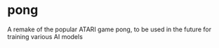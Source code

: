 # pong
A remake of the popular ATARI game pong, to be used in the future for training various AI models 
